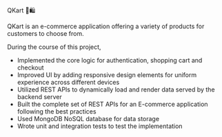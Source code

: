 QKart 🛒🛍️

QKart is an e-commerce application offering a variety of products for customers to choose from. 

During the course of this project,

- Implemented the core logic for authentication, shopping cart and checkout
- Improved UI by adding responsive design elements for uniform experience across different devices
- Utilized REST APIs to dynamically load and render data served by the backend server
- Built the complete set of REST APIs for an E-commerce application following the best practices
- Used MongoDB NoSQL database for data storage
- Wrote unit and integration tests to test the implementation
